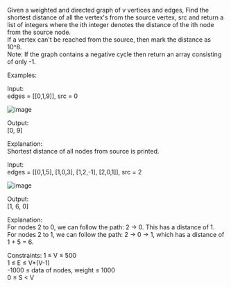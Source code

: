 Given a weighted and directed graph of v vertices and edges, Find the shortest distance of all the vertex's from the source vertex, src and return a list of integers where the ith integer denotes the distance of the ith node from the source node. </br>
If a vertex can't be reached from the source, then mark the distance as 10^8. </br>
Note: If the graph contains a negative cycle then return an array consisting of only -1. </br>

Examples:</br>

Input: </br>
edges = [[0,1,9]], src = 0 </br>

![image](https://github.com/user-attachments/assets/989edb0c-ad40-477c-9b3c-8a5c2fe730f7)

Output: </br>
[0, 9] </br>

Explanation: </br>
Shortest distance of all nodes from source is printed. </br>

Input: </br>
edges = [[0,1,5], [1,0,3], [1,2,-1], [2,0,1]], src = 2 </br>

![image](https://github.com/user-attachments/assets/9468d3eb-0050-4c48-8cf0-46e1de519a66)

Output: </br>
[1, 6, 0] </br>

Explanation: </br>
For nodes 2 to 0, we can follow the path: 2 → 0. This has a distance of 1. </br>
For nodes 2 to 1, we can follow the path: 2 → 0 → 1, which has a distance of 1 + 5 = 6. </br>

Constraints:
1 ≤ V ≤ 500 </br>
1 ≤ E ≤ V*(V-1) </br>
-1000 ≤ data of nodes, weight ≤ 1000 </br>
0 ≤ S < V </br>
